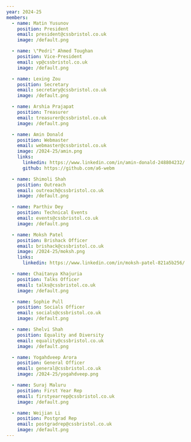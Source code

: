 ```yaml
---
year: 2024-25
members:
  - name: Matin Yusunov
    position: President
    email: president@cssbristol.co.uk
    image: /default.png

  - name: \"Pedri" Ahmed Toughan
    position: Vice-President
    email: vp@cssbristol.co.uk
    image: /default.png

  - name: Lexing Zou
    position: Secretary
    email: secretary@cssbristol.co.uk
    image: /default.png

  - name: Arshia Prajapat
    position: Treasurer
    email: treasurer@cssbristol.co.uk
    image: /default.png

  - name: Amin Donald
    position: Webmaster
    email: webmaster@cssbristol.co.uk
    image: /2024-25/amin.png
    links:
      linkedin: https://www.linkedin.com/in/amin-donald-248804232/
      github: https://github.com/a6-webm

  - name: Shimoli Shah
    position: Outreach
    email: outreach@cssbristol.co.uk
    image: /default.png

  - name: Parthiv Dey
    position: Technical Events
    email: events@cssbristol.co.uk
    image: /default.png

  - name: Moksh Patel
    position: Brishack Officer
    email: brishack@cssbristol.co.uk
    image: /2024-25/moksh.png
    links:
      linkedin: https://www.linkedin.com/in/moksh-patel-821a5b256/

  - name: Chaitanya Khajuria
    position: Talks Officer
    email: talks@cssbristol.co.uk
    image: /default.png

  - name: Sophie Pull
    position: Socials Officer
    email: socials@cssbristol.co.uk
    image: /default.png

  - name: Shelvi Shah
    position: Equality and Diversity
    email: equality@cssbristol.co.uk
    image: /default.png

  - name: Yogahdveep Arora
    position: General Officer
    email: general@cssbristol.co.uk
    image: /2024-25/yogahdveep.png

  - name: Suraj Maluru
    position: First Year Rep
    email: firstyearrep@cssbristol.co.uk
    image: /default.png

  - name: Weijian Li
    position: Postgrad Rep
    email: postgradrep@cssbristol.co.uk
    image: /default.png
---
```

